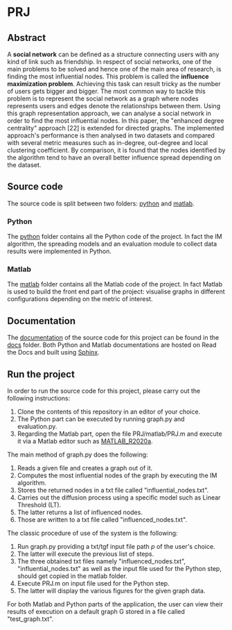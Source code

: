 # PRJ


## Abstract
A **social network** can be defined as a structure connecting users with any kind of link such as friendship. In respect of social networks, one of the main problems to be solved and hence one of the main area of research, is finding the most influential nodes. This problem is called the **influence maximization problem**. Achieving this task can result tricky as the number of users gets bigger and bigger. The most common way to tackle this problem is to represent the social network as a graph where nodes represents users and edges denote the relationships between them. Using this graph representation approach, we can analyse a social network in order to find the most influential nodes. 
In this paper, the "enhanced degree centrality" approach [22] is extended for directed graphs. The implemented approach's performance is then analysed in two datasets and compared with several metric measures such as in-degree, out-degree and local clustering coefficient. By comparison, it is found that the nodes identified by the algorithm tend to have an overall better influence spread depending on the dataset. 

## Source code
The source code is split between two folders: [python](https://github.com/KossaiSbai/PRJ/tree/master/python) and [matlab](https://github.com/KossaiSbai/PRJ/tree/master/matlab).

### Python
The [python](https://github.com/KossaiSbai/PRJ/tree/master/python) folder contains all the Python code of the project. 
In fact the IM algorithm, the spreading models and an evaluation module to collect data results were implemented in Python.

### Matlab
The [matlab](https://github.com/KossaiSbai/PRJ/tree/master/matlab) folder contains all the Matlab code of the project. 
In fact Matlab is used to build the front end part of the project: visualise graphs in different configurations depending on the metric of interest. 


## Documentation
The [documentation](https://prj.readthedocs.io/en/latest/) of the source code for this project can be found in the [docs](https://github.com/KossaiSbai/PRJ/tree/master/docs) folder.
Both Python and Matlab documentations are hosted on Read the Docs and built using [Sphinx](https://www.sphinx-doc.org/en/master/). 

## Run the project 
In order to run the source code for this project, please carry out the following instructions: 
1. Clone the contents of this repository in an editor of your choice.
2. The Python part can be executed by running graph.py and evaluation.py.
3. Regarding the Matlab part, open the file PRJ/matlab/PRJ.m and execute it via a Matlab editor such as [MATLAB_R2020a](https://www.mathworks.com/products/new_products/latest_features.html). 


The main method of graph.py does the following:
1. Reads a given file and creates a graph out of it.
2. Computes the most influential nodes of the graph by executing the IM algorithm.
3. Stores the returned nodes in a txt file called "influential_nodes.txt".
4. Carries out the diffusion process using a specific model such as Linear Threshold (LT).
5. The latter returns a list of influenced nodes.
6. Those are written to a txt file called "influenced_nodes.txt".

The classic procedure of use of the system is the following:
1. Run graph.py providing a txt/tgf input file path *p* of the user's choice. 
2. The latter will execute the previous list of steps.
3. The three obtained txt files namely "influenced_nodes.txt", "influential_nodes.txt" as well as the input file used for the Python step, should get copied in the matlab folder. 
4. Execute PRJ.m on input file used for the Python step.
5. The latter will display the various figures for the given graph data.


For both Matlab and Python parts of the application, the user can view their results of execution on a default graph G stored in a file called "test_graph.txt". 
